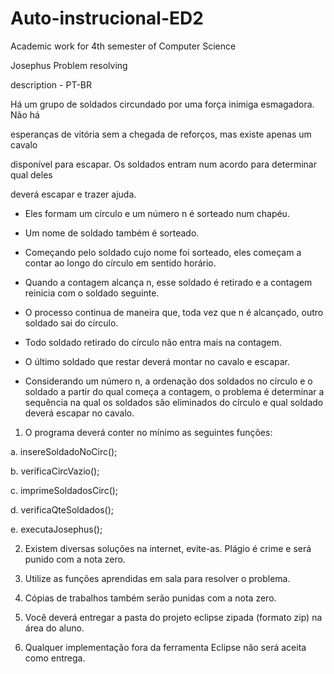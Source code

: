 # Auto-instrucional-ED2
Academic work for 4th semester of Computer Science

Josephus Problem resolving

description - PT-BR

Há um grupo de soldados circundado por uma força inimiga esmagadora. Não há

esperanças de vitória sem a chegada de reforços, mas existe apenas um cavalo

disponível para escapar. Os soldados entram num acordo para determinar qual deles

deverá escapar e trazer ajuda.

* Eles formam um círculo e um número n é sorteado num chapéu.

* Um nome de soldado também é sorteado.

* Começando pelo soldado cujo nome foi sorteado, eles começam a contar ao longo do círculo em sentido horário.

* Quando a contagem alcança n, esse soldado é retirado e a contagem reinicia com o soldado seguinte.

* O processo continua de maneira que, toda vez que n é alcançado, outro soldado sai do círculo.

* Todo soldado retirado do círculo não entra mais na contagem.

* O último soldado que restar deverá montar no cavalo e escapar.

* Considerando um número n, a ordenação dos soldados no círculo e o soldado a partir do qual começa a contagem, o problema é determinar a sequência na qual os soldados são eliminados do círculo e qual soldado deverá escapar no cavalo.

1. O programa deverá conter no mínimo as seguintes funções:

a. insereSoldadoNoCirc();

b. verificaCircVazio();

c. imprimeSoldadosCirc();

d. verificaQteSoldados();

e. executaJosephus();

2. Existem diversas soluções na internet, evite-as. Plágio é crime e será punido com a nota zero.

3. Utilize as funções aprendidas em sala para resolver o problema.

4. Cópias de trabalhos também serão punidas com a nota zero.

5. Você deverá entregar a pasta do projeto eclipse zipada (formato zip) na área do aluno.

6. Qualquer implementação fora da ferramenta Eclipse não será aceita como entrega.
